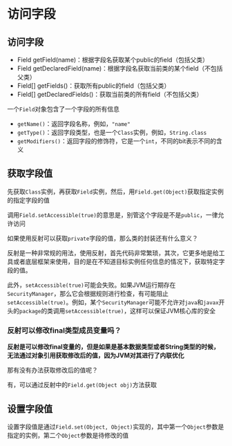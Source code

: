 # 访问字段

## 访问字段

- Field getField(name)：根据字段名获取某个public的field（包括父类）
- Field getDeclaredField(name)：根据字段名获取当前类的某个field（不包括父类）
- Field[] getFields()：获取所有public的field（包括父类）
- Field[] getDeclaredFields()：获取当前类的所有field（不包括父类）

一个`Field`对象包含了一个字段的所有信息

- `getName()`：返回字段名称，例如，`"name"`
- `getType()`：返回字段类型，也是一个`Class`实例，例如，`String.class`
- `getModifiers()`：返回字段的修饰符，它是一个`int`，不同的bit表示不同的含义

## 获取字段值

先获取`Class`实例，再获取`Field`实例，然后，用`Field.get(Object)`获取指定实例的指定字段的值

调用`Field.setAccessible(true)`的意思是，别管这个字段是不是`public`，一律允许访问

如果使用反射可以获取`private`字段的值，那么类的封装还有什么意义？

反射是一种非常规的用法，使用反射，首先代码非常繁琐，其次，它更多地是给工具或者底层框架来使用，目的是在不知道目标实例任何信息的情况下，获取特定字段的值。

此外，`setAccessible(true)`可能会失败。如果JVM运行期存在`SecurityManager`，那么它会根据规则进行检查，有可能阻止`setAccessible(true)`。例如，某个`SecurityManager`可能不允许对`java`和`javax`开头的`package`的类调用`setAccessible(true)`，这样可以保证JVM核心库的安全

### 反射可以修改final类型成员变量吗？

**反射是可以修改final变量的，但是如果是基本数据类型或者String类型的时候，无法通过对象引用获取修改后的值，因为JVM对其进行了内联优化**

那有没有办法获取修改后的值呢？

有，可以通过反射中的`Field.get(Object obj)`方法获取

## 设置字段值

设置字段值是通过`Field.set(Object, Object)`实现的，其中第一个`Object`参数是指定的实例，第二个`Object`参数是待修改的值

